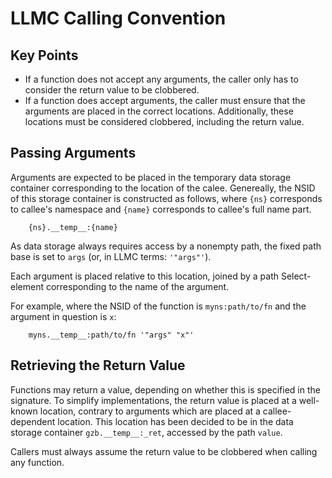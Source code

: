 LLMC Calling Convention
=======================

## Key Points

* If a function does not accept any arguments, the caller only has to consider the return value to be clobbered.
* If a function does accept arguments, the caller must ensure that the arguments are placed in the correct locations.
  Additionally, these locations must be considered clobbered, including the return value.

## Passing Arguments

Arguments are expected to be placed in the temporary data storage container corresponding to the location of the calee.
Genereally, the NSID of this storage container is constructed as follows, where `{ns}` corresponds to callee's namespace and `{name}` corresponds to callee's full name part.

```
    {ns}.__temp__:{name}
```

As data storage always requires access by a nonempty path, the fixed path base is set to `args` (or, in LLMC terms: `'"args"'`).

Each argument is placed relative to this location, joined by a path Select-element corresponding to the name of the argument.

For example, where the NSID of the function is `myns:path/to/fn` and the argument in question is `x`:

```
    myns.__temp__:path/to/fn '"args" "x"'
```

## Retrieving the Return Value

Functions may return a value, depending on whether this is specified in the signature.
To simplify implementations, the return value is placed at a well-known location, contrary to arguments which are placed at a callee-dependent location.
This location has been decided to be in the data storage container `gzb.__temp__:_ret`, accessed by the path `value`.

Callers must always assume the return value to be clobbered when calling any function.
